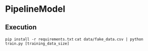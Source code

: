 # PipelineModel
## Execution
``pip install -r requirements.txt``
``cat data/fake_data.csv | python train.py [training_data_size]``
